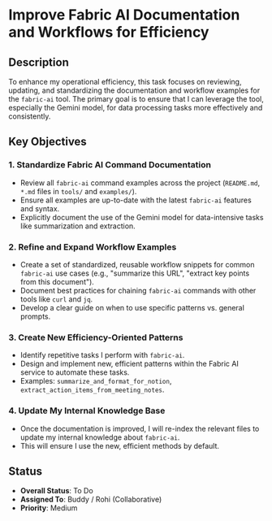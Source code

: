 # Improve Fabric AI Documentation and Workflows for Efficiency

## Description
To enhance my operational efficiency, this task focuses on reviewing, updating, and standardizing the documentation and workflow examples for the `fabric-ai` tool. The primary goal is to ensure that I can leverage the tool, especially the Gemini model, for data processing tasks more effectively and consistently.

## Key Objectives

### 1. Standardize Fabric AI Command Documentation
- Review all `fabric-ai` command examples across the project (`README.md`, `*.md` files in `tools/` and `examples/`).
- Ensure all examples are up-to-date with the latest `fabric-ai` features and syntax.
- Explicitly document the use of the Gemini model for data-intensive tasks like summarization and extraction.

### 2. Refine and Expand Workflow Examples
- Create a set of standardized, reusable workflow snippets for common `fabric-ai` use cases (e.g., "summarize this URL", "extract key points from this document").
- Document best practices for chaining `fabric-ai` commands with other tools like `curl` and `jq`.
- Develop a clear guide on when to use specific patterns vs. general prompts.

### 3. Create New Efficiency-Oriented Patterns
- Identify repetitive tasks I perform with `fabric-ai`.
- Design and implement new, efficient patterns within the Fabric AI service to automate these tasks.
- Examples: `summarize_and_format_for_notion`, `extract_action_items_from_meeting_notes`.

### 4. Update My Internal Knowledge Base
- Once the documentation is improved, I will re-index the relevant files to update my internal knowledge about `fabric-ai`.
- This will ensure I use the new, efficient methods by default.

## Status
- **Overall Status**: To Do
- **Assigned To**: Buddy / Rohi (Collaborative)
- **Priority**: Medium
